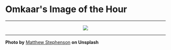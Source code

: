 # Omkaar's Image of the Hour

---

<div align="center">

<a href="https://unsplash.com/photos/a-ship-sails-in-a-cold-icy-seascape-Pr4X8mqN0X4">
  <img src="https://images.unsplash.com/photo-1745282322383-8ec67cc895b6?crop=entropy&cs=tinysrgb&fit=max&fm=jpg&ixid=M3w3NjA2Nzh8MHwxfHJhbmRvbXx8fHx8fHx8fDE3NTA2MDgwMDB8&ixlib=rb-4.1.0&q=80&w=1080" style="max-width:100%; height:auto;">
</a>



</div>

---

**Photo by** [Matthew Stephenson](https://unsplash.com/@matthewryanstephenson) **on Unsplash**
